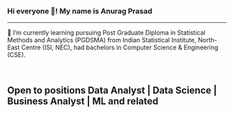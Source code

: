 ### Hi everyone 👋! My name is Anurag Prasad
<hr>
<p>🌱 I’m currently learning pursuing Post Graduate Diploma in Statistical Methods and Analytics (PGDSMA) from Indian Statistical Institute, North-East Centre (ISI, NEC), had bachelors in Computer Science & Engineering (CSE).
</p>
<br>
<h2>Open to positions Data Analyst | Data Science | Business Analyst | ML and related</h2>
<!--
**anuragprasad95/anuragprasad95** is a ✨ _special_ ✨ repository because its `README.md` (this file) appears on your GitHub profile.

Here are some ideas to get you started:

- 🔭 I’m currently working on ...
- 🌱 I’m currently learning ...
- 👯 I’m looking to collaborate on ...
- 🤔 I’m looking for help with ...
- 💬 Ask me about ...
- 📫 How to reach me: ...
- 😄 Pronouns: ...
- ⚡ Fun fact: ...
-->
